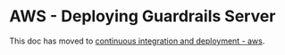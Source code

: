 # AWS - Deploying Guardrails Server

This doc has moved to [continuous integration and deployment - aws](/docs/how_to_guides/continuous_integration_continuous_deployment).